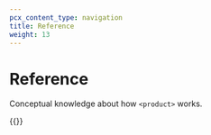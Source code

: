 ```yaml
---
pcx_content_type: navigation
title: Reference
weight: 13
---
```


# Reference

Conceptual knowledge about how `<product>` works.

{{<directory-listing showDescriptions="true">}}